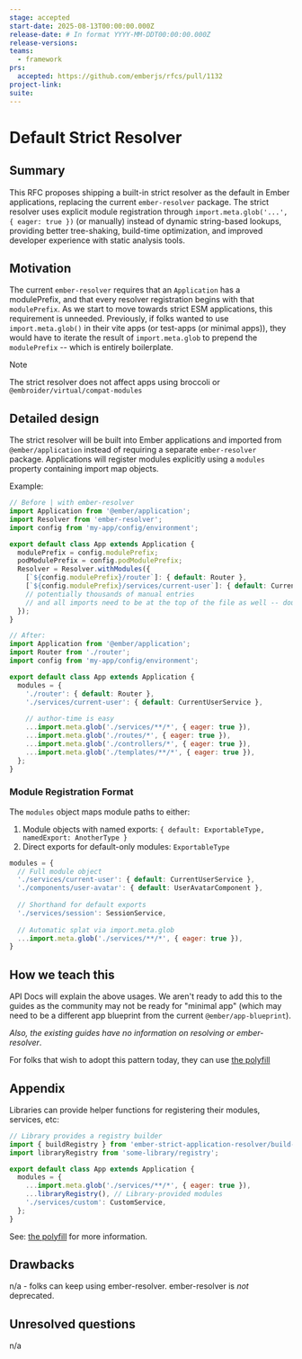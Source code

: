```yaml
---
stage: accepted
start-date: 2025-08-13T00:00:00.000Z
release-date: # In format YYYY-MM-DDT00:00:00.000Z
release-versions:
teams:
  - framework
prs:
  accepted: https://github.com/emberjs/rfcs/pull/1132
project-link:
suite: 
---
```


# Default Strict Resolver

## Summary

This RFC proposes shipping a built-in strict resolver as the default in Ember applications, replacing the current `ember-resolver` package. The strict resolver uses explicit module registration through `import.meta.glob('...', { eager: true })` (or manually) instead of dynamic string-based lookups, providing better tree-shaking, build-time optimization, and improved developer experience with static analysis tools.

## Motivation

The current `ember-resolver` requires that an `Application` has a modulePrefix, and that every resolver registration begins with that `modulePrefix`. As we start to move towards strict ESM applications, this requirement is unneeded. Previously, if folks wanted to use `import.meta.glob()` in their vite apps (or test-apps (or minimal apps)), they would have to iterate the result of `import.meta.glob` to prepend the `modulePrefix` -- which is entirely boilerplate.

> [!NOTE]
> The strict resolver does not affect apps using broccoli or `@embroider/virtual/compat-modules`

## Detailed design

The strict resolver will be built into Ember applications and imported from `@ember/application` instead of requiring a separate `ember-resolver` package. Applications will register modules explicitly using a `modules` property containing import map objects.

Example:

```javascript
// Before | with ember-resolver
import Application from '@ember/application';
import Resolver from 'ember-resolver';
import config from 'my-app/config/environment';

export default class App extends Application {
  modulePrefix = config.modulePrefix;
  podModulePrefix = config.podModulePrefix;
  Resolver = Resolver.withModules({
    [`${config.modulePrefix}/router`]: { default: Router },
    [`${config.modulePrefix}/services/current-user`]: { default: CurrentUserService },
    // potentially thousands of manual entries
    // and all imports need to be at the top of the file as well -- doubling the lines per resolver entries
  });
}
```

```javascript
// After: 
import Application from '@ember/application';
import Router from './router';
import config from 'my-app/config/environment';

export default class App extends Application {
  modules = {
    './router': { default: Router },
    './services/current-user': { default: CurrentUserService },
    
    // author-time is easy
    ...import.meta.glob('./services/**/*', { eager: true }),
    ...import.meta.glob('./routes/*', { eager: true }),
    ...import.meta.glob('./controllers/*', { eager: true }),
    ...import.meta.glob('./templates/**/*', { eager: true }),
  };
}
```

### Module Registration Format

The `modules` object maps module paths to either:
1. Module objects with named exports: `{ default: ExportableType, namedExport: AnotherType }`
2. Direct exports for default-only modules: `ExportableType`

```javascript
modules = {
  // Full module object
  './services/current-user': { default: CurrentUserService },
  './components/user-avatar': { default: UserAvatarComponent },
  
  // Shorthand for default exports
  './services/session': SessionService,
  
  // Automatic splat via import.meta.glob
  ...import.meta.glob('./services/**/*', { eager: true }),
}
```


## How we teach this

API Docs will explain the above usages.
We aren't ready to add this to the guides as the community may not be ready for "minimal app" (which may need to be a different app blueprint from the current `@ember/app-blueprint`).

_Also, the existing guides have no information on resolving or ember-resolver_.

For folks that wish to adopt this pattern today, they can use [the polyfill](https://github.com/NullVoxPopuli/ember-strict-application-resolver)

## Appendix


Libraries can provide helper functions for registering their modules, services, etc:

```javascript
// Library provides a registry builder
import { buildRegistry } from 'ember-strict-application-resolver/build-registry';
import libraryRegistry from 'some-library/registry';

export default class App extends Application {
  modules = {
    ...import.meta.glob('./services/**/*', { eager: true }),
    ...libraryRegistry(), // Library-provided modules
    './services/custom': CustomService,
  };
}
```

See: [the polyfill](https://github.com/NullVoxPopuli/ember-strict-application-resolver?tab=readme-ov-file#buildregistry) for more information.

## Drawbacks

n/a - folks can keep using ember-resolver. ember-resolver is _not_ deprecated.

## Unresolved questions

n/a
